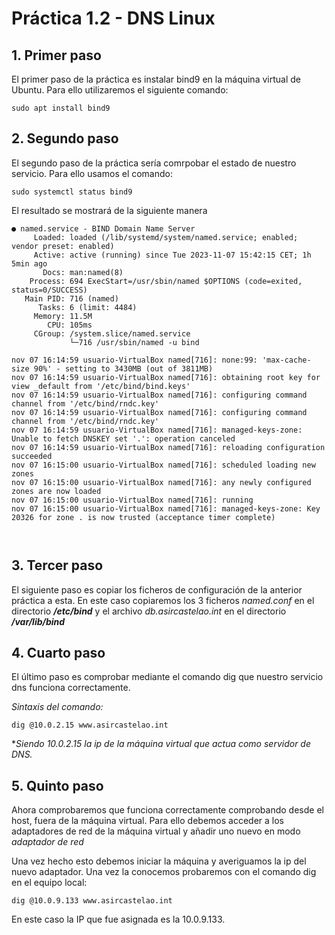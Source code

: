 # Práctica 1.2 - DNS Linux

## 1. Primer paso

El primer paso de la práctica es instalar bind9 en la máquina virtual de Ubuntu. Para ello utilizaremos el siguiente comando:

~~~
sudo apt install bind9
~~~

## 2. Segundo paso

El segundo paso de la práctica sería comrpobar el estado de nuestro servicio. Para ello usamos el comando:

~~~
sudo systemctl status bind9
~~~

El resultado se mostrará de la siguiente manera

``` console
● named.service - BIND Domain Name Server
     Loaded: loaded (/lib/systemd/system/named.service; enabled; vendor preset: enabled)
     Active: active (running) since Tue 2023-11-07 15:42:15 CET; 1h 5min ago
       Docs: man:named(8)
    Process: 694 ExecStart=/usr/sbin/named $OPTIONS (code=exited, status=0/SUCCESS)
   Main PID: 716 (named)
      Tasks: 6 (limit: 4484)
     Memory: 11.5M
        CPU: 105ms
     CGroup: /system.slice/named.service
             └─716 /usr/sbin/named -u bind

nov 07 16:14:59 usuario-VirtualBox named[716]: none:99: 'max-cache-size 90%' - setting to 3430MB (out of 3811MB)
nov 07 16:14:59 usuario-VirtualBox named[716]: obtaining root key for view _default from '/etc/bind/bind.keys'
nov 07 16:14:59 usuario-VirtualBox named[716]: configuring command channel from '/etc/bind/rndc.key'
nov 07 16:14:59 usuario-VirtualBox named[716]: configuring command channel from '/etc/bind/rndc.key'
nov 07 16:14:59 usuario-VirtualBox named[716]: managed-keys-zone: Unable to fetch DNSKEY set '.': operation canceled
nov 07 16:14:59 usuario-VirtualBox named[716]: reloading configuration succeeded
nov 07 16:15:00 usuario-VirtualBox named[716]: scheduled loading new zones
nov 07 16:15:00 usuario-VirtualBox named[716]: any newly configured zones are now loaded
nov 07 16:15:00 usuario-VirtualBox named[716]: running
nov 07 16:15:00 usuario-VirtualBox named[716]: managed-keys-zone: Key 20326 for zone . is now trusted (acceptance timer complete)



```

## 3. Tercer paso

El siguiente paso es copiar los ficheros de configuración de la anterior práctica a esta. En este caso copiaremos los 3 ficheros *named.conf* en el directorio ***/etc/bind*** y el archivo *db.asircastelao.int* en el directorio ***/var/lib/bind***

## 4. Cuarto paso

El último paso es comprobar mediante el comando dig que nuestro servicio dns funciona correctamente.

_Sintaxis del comando:_

~~~
dig @10.0.2.15 www.asircastelao.int
~~~

**Siendo 10.0.2.15 la ip de la máquina virtual que actua como servidor de DNS.*

## 5. Quinto paso

Ahora comprobaremos que funciona correctamente comprobando desde el host, fuera de la máquina virtual. Para ello debemos acceder a los adaptadores de red de la máquina virtual y añadir uno nuevo en modo *adaptador de red*

Una vez hecho esto debemos iniciar la máquina y averiguamos la ip del nuevo adaptador. Una vez la conocemos probaremos con el comando dig en el equipo local:

~~~
dig @10.0.9.133 www.asircastelao.int
~~~

En este caso la IP que fue asignada es la 10.0.9.133. 

